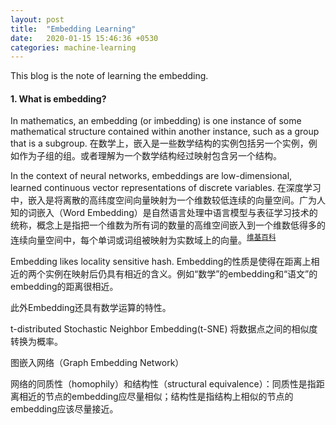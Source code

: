 ```yaml
---
layout: post
title:  "Embedding Learning"
date:   2020-01-15 15:46:36 +0530
categories: machine-learning
---
```


This blog is the note of learning the embedding.

#### 1. What is embedding?
In mathematics, an embedding (or imbedding) is one instance of some mathematical structure contained within another instance, such as a group that is a subgroup. 在数学上，嵌入是一些数学结构的实例包括另一个实例，例如作为子组的组。或者理解为一个数学结构经过映射包含另一个结构。

In the context of neural networks, embeddings are low-dimensional, learned continuous vector representations of discrete variables. 在深度学习中，嵌入是将离散的高纬度空间向量映射为一个维数较低连续的向量空间。广为人知的词嵌入（Word Embedding）是自然语言处理中语言模型与表征学习技术的统称，概念上是指把一个维数为所有词的数量的高维空间嵌入到一个维数低得多的连续向量空间中，每个单词或词组被映射为实数域上的向量。<sup>[维基百科](https://zh.wikipedia.org/wiki/%E8%AF%8D%E5%B5%8C%E5%85%A5)</sup>

Embedding likes locality sensitive hash. Embedding的性质是使得在距离上相近的两个实例在映射后仍具有相近的含义。例如“数学”的embedding和“语文”的embedding的距离很相近。

此外Embedding还具有数学运算的特性。

t-distributed Stochastic Neighbor Embedding(t-SNE) 将数据点之间的相似度转换为概率。


图嵌入网络（Graph Embedding Network）

网络的同质性（homophily）和结构性（structural equivalence）：同质性是指距离相近的节点的embedding应尽量相似；结构性是指结构上相似的节点的embedding应该尽量接近。
